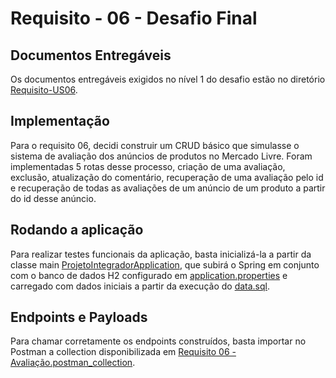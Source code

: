 # Requisito - 06 - Desafio Final

## Documentos Entregáveis

Os documentos entregáveis exigidos no nível 1 do desafio estão no diretório [Requisito-US06](Requisito-US06).

## Implementação

Para o requisito 06, decidi construir um CRUD básico que simulasse o sistema de avaliação dos anúncios de produtos no
Mercado Livre. Foram implementadas 5 rotas desse processo, criação de uma avaliação, exclusão, atualização do
comentário, recuperação de uma avaliação pelo id e recuperação de todas as avaliações de um anúncio de um produto a
partir do id desse anúncio.

## Rodando a aplicação

Para realizar testes funcionais da aplicação, basta inicializá-la a partir da classe main
[ProjetoIntegradorApplication](src/main/java/br/com/meliw4/projetointegrador/ProjetoIntegradorApplication.java), que
subirá o Spring em conjunto com o banco de dados H2 configurado em
[application.properties](src/main/resources/application.properties) e carregado com dados iniciais a partir da execução
do [data.sql](src/main/resources/data.sql).


## Endpoints e Payloads

Para chamar corretamente os endpoints construídos, basta importar no Postman a collection disponibilizada em
[Requisito 06 - Avaliação.postman_collection](Requisito-US06/Requisito%2006%20-%20Avaliação.postman_collection.json).
